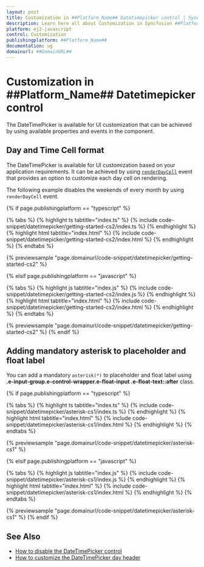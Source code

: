 ```yaml
---
layout: post
title: Customization in ##Platform_Name## Datetimepicker control | Syncfusion
description: Learn here all about Customization in Syncfusion ##Platform_Name## Datetimepicker control of Syncfusion Essential JS 2 and more.
platform: ej2-javascript
control: Customization 
publishingplatform: ##Platform_Name##
documentation: ug
domainurl: ##DomainURL##
---
```


# Customization in ##Platform_Name## Datetimepicker control

The DateTimePicker is available for UI customization that can be achieved by using available properties and events in the component.

## Day and Time Cell format

The DateTimePicker is available for UI customization based on your application requirements. It can be achieved by using [`renderDayCell`](../api/datetimepicker/renderDayCellEventArgs#renderdaycelleventargs) event that provides an option to customize each day cell on rendering.

The following example disables the weekends of every month by using `renderDayCell` event.

{% if page.publishingplatform == "typescript" %}

 {% tabs %}
{% highlight ts tabtitle="index.ts" %}
{% include code-snippet/datetimepicker/getting-started-cs2/index.ts %}
{% endhighlight %}
{% highlight html tabtitle="index.html" %}
{% include code-snippet/datetimepicker/getting-started-cs2/index.html %}
{% endhighlight %}
{% endtabs %}
        
{% previewsample "page.domainurl/code-snippet/datetimepicker/getting-started-cs2" %}

{% elsif page.publishingplatform == "javascript" %}

{% tabs %}
{% highlight js tabtitle="index.js" %}
{% include code-snippet/datetimepicker/getting-started-cs2/index.js %}
{% endhighlight %}
{% highlight html tabtitle="index.html" %}
{% include code-snippet/datetimepicker/getting-started-cs2/index.html %}
{% endhighlight %}
{% endtabs %}

{% previewsample "page.domainurl/code-snippet/datetimepicker/getting-started-cs2" %}
{% endif %}

## Adding mandatory asterisk to placeholder and float label

You can add a mandatory `asterisk(*)` to placeholder and float label using <b>.e-input-group.e-control-wrapper.e-float-input .e-float-text::after</b> class.

{% if page.publishingplatform == "typescript" %}

 {% tabs %}
{% highlight ts tabtitle="index.ts" %}
{% include code-snippet/datetimepicker/asterisk-cs1/index.ts %}
{% endhighlight %}
{% highlight html tabtitle="index.html" %}
{% include code-snippet/datetimepicker/asterisk-cs1/index.html %}
{% endhighlight %}
{% endtabs %}
        
{% previewsample "page.domainurl/code-snippet/datetimepicker/asterisk-cs1" %}

{% elsif page.publishingplatform == "javascript" %}

{% tabs %}
{% highlight js tabtitle="index.js" %}
{% include code-snippet/datetimepicker/asterisk-cs1/index.js %}
{% endhighlight %}
{% highlight html tabtitle="index.html" %}
{% include code-snippet/datetimepicker/asterisk-cs1/index.html %}
{% endhighlight %}
{% endtabs %}

{% previewsample "page.domainurl/code-snippet/datetimepicker/asterisk-cs1" %}
{% endif %}

## See Also

* [How to disable the DateTimePicker control](./how-to/disable-the-datetimepicker-component)
* [How to customize the DateTimePicker day header](./how-to/customize-the-datetimepicker-day-header)